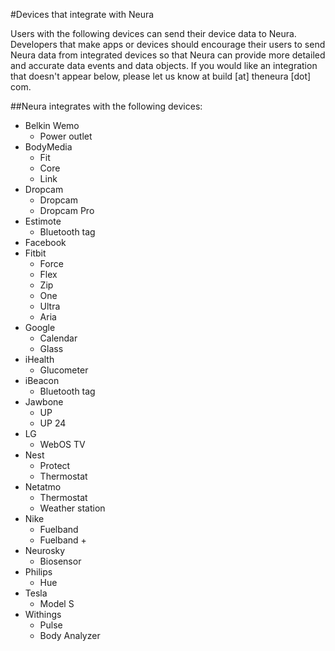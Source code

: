 #Devices that integrate with Neura

Users with the following devices can send their device data to Neura.  Developers that make apps or devices should encourage their users to send Neura data from integrated devices so that Neura can provide more detailed and accurate data events and data objects.  If you would like an integration that doesn't appear below, please let us know at build [at] theneura [dot] com.


##Neura integrates with the following devices:

 - Belkin Wemo
	 - Power outlet
 - BodyMedia
 	- Fit 
 	- Core 
 	- Link
 - Dropcam
 	- Dropcam
 	- Dropcam Pro
 - Estimote
	 - Bluetooth tag
 - Facebook
 - Fitbit  
	- Force
	- Flex
	- Zip  
	- One  
	- Ultra  
	- Aria  
 - Google  
	- Calendar  
  	- Glass
 - iHealth
	 - Glucometer
 - iBeacon
 	- Bluetooth tag
 - Jawbone  
 	- UP
 	- UP 24
 - LG
	 - WebOS TV
 - Nest
 	- Protect
 	- Thermostat  
 - Netatmo
   - Thermostat
   - Weather station
 - Nike  
	- Fuelband
	- Fuelband +
 - Neurosky
   - Biosensor
 - Philips 
	 - Hue 	
 - Tesla
	 - Model S
 - Withings
 	- Pulse  
 	- Body Analyzer

  
 
 

